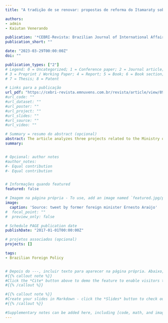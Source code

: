 ```yaml
---
title: "A tradição de se renovar: propostas de reforma do Itamaraty sob Bolsonaro"

authors:
- admin
- Kaiutan Venerando

publication: '*CEBRI-Revista: Brazilian Journal of International Affairs*'
publication_short: ""

date: "2023-03-29T00:00:00Z"
doi: ""

publication_types: ["2"]
# Legend: 0 = Uncategorized; 1 = Conference paper; 2 = Journal article;
# 3 = Preprint / Working Paper; 4 = Report; 5 = Book; 6 = Book section;
# 7 = Thesis; 8 = Patent

# Links para a publicação
url_pdf: "https://cebri-revista.emnuvens.com.br/revista/article/view/89"
#url_code: ""
#url_dataset: ""
#url_poster: ""
#url_project: ""
#url_slides: ""
#url_source: ""
#url_video: ""

# Summary = resumo do abstract (opcional)
abstract: The article analyzes three projects related to the Ministry of Foreign Affairs (MRE) organization and its policy throughout the Bolsonaro government: reforms proposed during Ernesto Araújo's tenure, the articulation of former ministers for the “reconstruction of Brazilian foreign policy,” and the program for a post-Bolsonaro foreign policy proposed by MRE officials. Analysis of speeches and documents reveal how, despite democratizing traits, the proposals privilege diplomats as the “natural formulators” of foreign policy.
summary: 


# Opcional: author notes
#author_notes:
#- Equal contribution
#- Equal contribution


# Informações quando featured
featured: false

# Imagem na página própria - To use, add an image named `featured.jpg/png` to your page's folder.
image:
  caption: 'Source: tweet by former foreign minister Ernesto Araújo'
#  focal_point: ""
#  preview_only: false

# Schedule PAGE publication date
publishDate: "2017-01-01T00:00:00Z"

# projetos associados (opcional)
projects: []

tags:
- Brazilian Foreign Policy


# Depois do ---, incluir texto para aparecer na página própria. Abaixo, exemplo do tema
#{{% callout note %}}
#Click the *Cite* button above to demo the feature to enable visitors to import publication metadata into their reference management software.
#{{% /callout %}}

#{{% callout note %}}
#Create your slides in Markdown - click the *Slides* button to check out the example.
#{{% /callout %}}

#Supplementary notes can be added here, including [code, math, and images](https://wowchemy.com/docs/writing-markdown-latex/).
---
```


